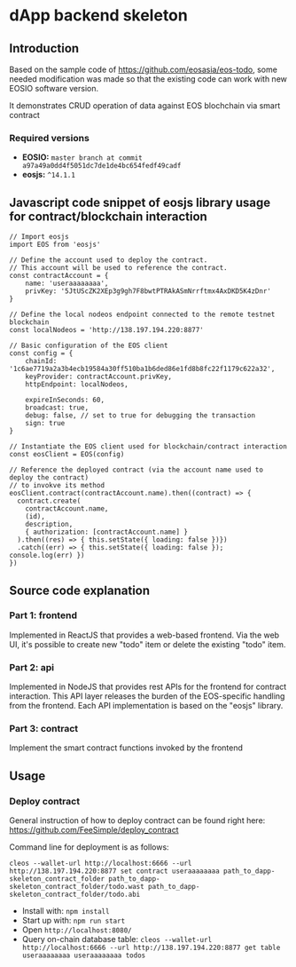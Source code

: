 # dApp backend skeleton

## Introduction

Based on the sample code of https://github.com/eosasia/eos-todo, some needed modification
was made so that the existing code can work with new EOSIO software version.

It demonstrates CRUD operation of data against EOS blochchain via smart contract

### Required versions

* **EOSIO:** `master branch at commit a97a49a0dd4f5051dc7de1de4bc654fedf49cadf`
* **eosjs:** `^14.1.1`

## Javascript code snippet of eosjs library usage for contract/blockchain interaction

```
// Import eosjs
import EOS from 'eosjs'

// Define the account used to deploy the contract.
// This account will be used to reference the contract.
const contractAccount = {
    name: 'useraaaaaaaa',
    privKey: '5JtUScZK2XEp3g9gh7F8bwtPTRAkASmNrrftmx4AxDKD5K4zDnr'
}

// Define the local nodeos endpoint connected to the remote testnet blockchain
const localNodeos = 'http://138.197.194.220:8877'

// Basic configuration of the EOS client
const config = {
    chainId: '1c6ae7719a2a3b4ecb19584a30ff510ba1b6ded86e1fd8b8fc22f1179c622a32',
    keyProvider: contractAccount.privKey,
    httpEndpoint: localNodeos,

    expireInSeconds: 60,
    broadcast: true,
    debug: false, // set to true for debugging the transaction
    sign: true
}

// Instantiate the EOS client used for blockchain/contract interaction
const eosClient = EOS(config)

// Reference the deployed contract (via the account name used to deploy the contract)
// to invokve its method
eosClient.contract(contractAccount.name).then((contract) => {
  contract.create(
    contractAccount.name,
    (id),
    description,
    { authorization: [contractAccount.name] }
  ).then((res) => { this.setState({ loading: false })})
  .catch((err) => { this.setState({ loading: false }); console.log(err) })
})

```

## Source code explanation

### Part 1: frontend

Implemented in ReactJS that provides a web-based frontend.
Via the web UI, it's possible to create new "todo" item or delete the existing "todo" item.

### Part 2: api

Implemented in NodeJS that provides rest APIs for the frontend for contract interaction.
This API layer releases the burden of the EOS-specific handling from the frontend.
Each API implementation is based on the "eosjs" library.

### Part 3: contract

Implement the smart contract functions invoked by the frontend

## Usage

### Deploy contract

General instruction of how to deploy contract can be found right here:
https://github.com/FeeSimple/deploy_contract

Command line for deployment is as follows:

```
cleos --wallet-url http://localhost:6666 --url http://138.197.194.220:8877 set contract useraaaaaaaa path_to_dapp-skeleton_contract_folder path_to_dapp-skeleton_contract_folder/todo.wast path_to_dapp-skeleton_contract_folder/todo.abi
```

* Install with: `npm install`
* Start up with: `npm run start`
* Open `http://localhost:8080/`
* Query on-chain database table: `cleos --wallet-url http://localhost:6666 --url http://138.197.194.220:8877 get table useraaaaaaaa useraaaaaaaa todos`
